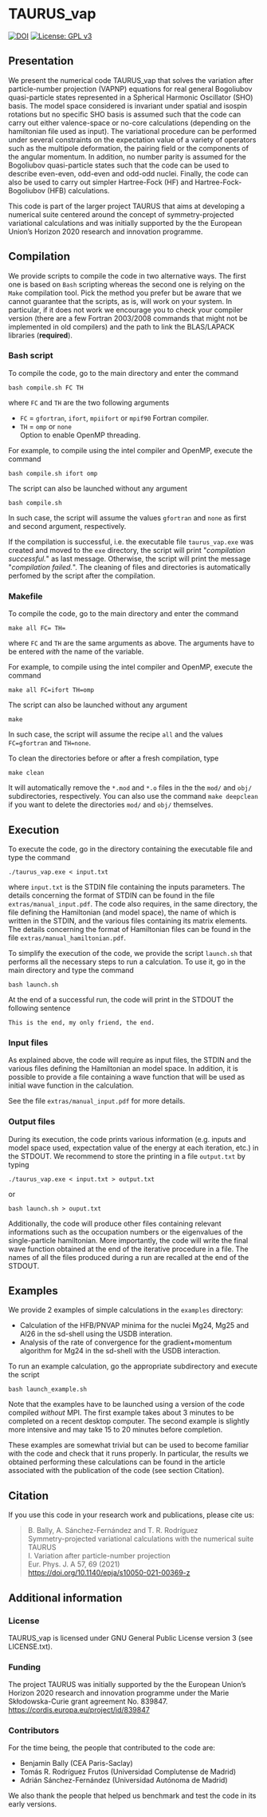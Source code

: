 # TAURUS_vap 

[![DOI](https://zenodo.org/badge/DOI/10.5281/zenodo.6906647.svg)](https://doi.org/10.5281/zenodo.6906647)
[![License: GPL v3](https://img.shields.io/github/license/project-taurus/taurus_vap)](https://www.gnu.org/licenses/gpl-3.0)

## Presentation
We present the numerical code TAURUS_vap that solves the variation after particle-number projection (VAPNP) equations for real general Bogoliubov quasi-particle states represented in a
Spherical Harmonic Oscillator (SHO) basis. The model space considered is invariant under spatial and isospin rotations but no specific SHO basis is assumed such that the code can carry out
either valence-space or no-core calculations (depending on the hamiltonian file used as input). 
The variational procedure can be performed under several constraints on the expectation value of a variety of operators such as the multipole deformation, the pairing field or the components of the angular momentum.
In addition, no number parity is assumed for the Bogoliubov quasi-particle states such that the code can be used
to describe even-even, odd-even and odd-odd nuclei. Finally, the code can also be used to carry out simpler Hartree-Fock (HF) and Hartree-Fock-Bogoliubov (HFB) calculations.

This code is part of the larger project TAURUS that aims at developing a numerical suite centered around the concept of symmetry-projected variational calculations and was initially supported by the the European Union’s Horizon 2020 research and innovation programme.

## Compilation
We provide scripts to compile the code in two alternative ways. The first one is based on `Bash` scripting whereas the second one is relying on the `Make` compilation tool.
Pick the method you prefer but be aware that we cannot guarantee that the scripts, as is, will work on your system. In particular, if it does not work we encourage you to
check your compiler version (there are a few Fortran 2003/2008 commands that might not be implemented in old compilers) and the path to link the BLAS/LAPACK libraries (**required**).

### Bash script
To compile the code, go to the main directory and enter the command
```
bash compile.sh FC TH
```
where `FC` and `TH` are the two following arguments
* `FC` = `gfortran`, `ifort`, `mpiifort` or `mpif90` 
Fortran compiler.  
* `TH` = `omp` or `none`  
Option to enable OpenMP threading.

For example, to compile using the intel compiler and OpenMP, execute the command
```
bash compile.sh ifort omp
```
The script can also be launched without any argument
```
bash compile.sh
```
In such case, the script will assume the values `gfortran` and `none` as first and second argument, respectively.

If the compilation is successful, i.e. the executable file `taurus_vap.exe` was created and moved to the `exe` directory, the script will print "*compilation successful.*" as last message. 
Otherwise, the script will print the message "*compilation failed.*".
The cleaning of files and directories is automatically perfomed by the script after the compilation.

### Makefile
To compile the code, go to the main directory and enter the command
```
make all FC= TH=
```
where `FC` and `TH` are the same arguments as above. The arguments have to be entered *with* the name of the variable.

For example, to compile using the intel compiler and OpenMP, execute the command
```
make all FC=ifort TH=omp
```
The script can also be launched without any argument
```
make
```
In such case, the script will assume the recipe `all` and the values `FC=gfortran` and `TH=none`.  

To clean the directories before or after a fresh compilation, type
```
make clean
```
It will automatically remove the `*.mod` and `*.o` files in the the `mod/` and `obj/` subdirectories, respectively. 
You can also use the command `make deepclean` if you want to delete the directories `mod/` and `obj/` themselves.

## Execution
To execute the code, go in the directory containing the executable file and type the command
```
./taurus_vap.exe < input.txt
```
where `input.txt` is the STDIN file containing the inputs parameters. The details concerning the format of STDIN can be found in the file `extras/manual_input.pdf`.
The code also requires, in the same directory, the file defining the Hamiltonian (and model space), the name of which is written in the STDIN, and the various files containing its matrix elements.
The details concerning the format of Hamiltonian files can be found in the file `extras/manual_hamiltonian.pdf`.

To simplify the execution of the code, we provide the script `launch.sh` that performs all the necessary steps to run a calculation. 
To use it, go in the main directory and type the command

```
bash launch.sh 
```

At the end of a successful run, the code will print in the STDOUT the following sentence
```
This is the end, my only friend, the end.
```

### Input files
As explained above, the code will require as input files, the STDIN and the various files defining the Hamiltonian an model space. 
In addition, it is possible to provide a file containing a wave function that will be used as initial wave function in the calculation.

See the file `extras/manual_input.pdf` for more details.

### Output files
During its execution, the code prints various information (e.g. inputs and model space used, expectation value of the energy at each iteration, etc.) in the STDOUT. 
We recommend to store the printing in a file `output.txt` by typing
```
./taurus_vap.exe < input.txt > output.txt
```
or

```
bash launch.sh > ouput.txt
```

Additionally, the code will produce other files containing relevant informations such as the occupation numbers or the eigenvalues of the single-particle hamiltonian.
More importantly, the code will write the final wave function obtained at the end of the iterative procedure in a file.
The names of all the files produced during a run are recalled at the end of the STDOUT.

## Examples
We provide 2 examples of simple calculations in the `examples` directory:
* Calculation of the HFB/PNVAP minima for the nuclei Mg24, Mg25 and Al26 in the sd-shell using the USDB interation.
* Analysis of the rate of convergence for the gradient+momentum algorithm for Mg24 in the sd-shell with the USDB interaction.

To run an example calculation, go the appropriate subdirectory and execute the script
```
bash launch_example.sh
```
Note that the examples have to be launched using a version of the code compiled *without* MPI.
The first example takes about 3 minutes to be completed on a recent desktop computer. The second example is slightly more intensive and may take 15 to 20 minutes
before completion.

These examples are somewhat trivial but can be used to become familiar with the code and check that it runs properly.
In particular, the results we obtained performing these calculations can be found in the article associated with the publication of the code (see section Citation).

## Citation
If you use this code in your research work and publications, please cite us:

> B. Bally, A. Sánchez-Fernández and T. R. Rodríguez  
> Symmetry-projected variational calculations with the numerical suite TAURUS  
> I. Variation after particle-number projection  
> Eur. Phys. J. A 57, 69 (2021)   
> https://doi.org/10.1140/epja/s10050-021-00369-z

## Additional information 

### License
TAURUS_vap is licensed under GNU General Public License version 3 (see LICENSE.txt).

### Funding
The project TAURUS was initially supported by the the European Union’s Horizon 2020 research and innovation programme under the Marie Skłodowska-Curie grant agreement No. 839847.  
https://cordis.europa.eu/project/id/839847

### Contributors 
For the time being, the people that contributed to the code are:
* Benjamin Bally (CEA Paris-Saclay)
* Tomás R. Rodríguez Frutos (Universidad Complutense de Madrid)
* Adrián Sánchez-Fernández (Universidad Autónoma de Madrid)

We also thank the people that helped us benchmark and test the code in its early versions.
